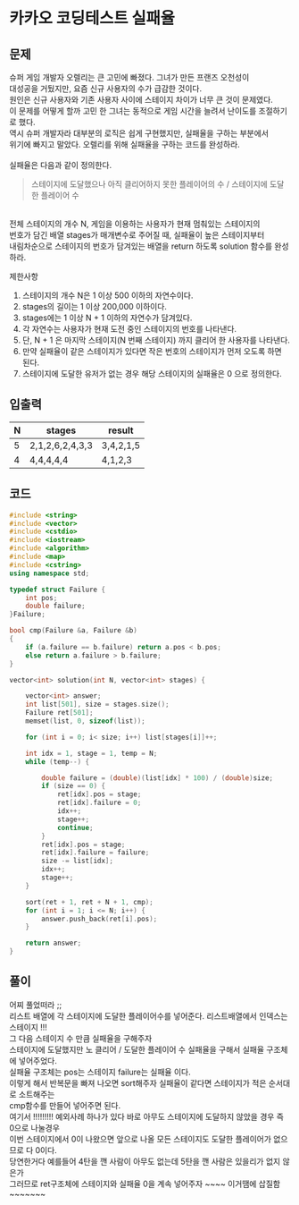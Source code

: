 # 카카오 코딩테스트 실패율

## 문제
슈퍼 게임 개발자 오렐리는 큰 고민에 빠졌다. 그녀가 만든 프랜즈 오천성이</br>
대성공을 거뒀지만, 요즘 신규 사용자의 수가 급감한 것이다. </br>
원인은 신규 사용자와 기존 사용자 사이에 스테이지 차이가 너무 큰 것이 문제였다.</br>
이 문제를 어떻게 할까 고민 한 그녀는 동적으로 게임 시간을 늘려서 난이도를 조절하기로 했다. </br>
역시 슈퍼 개발자라 대부분의 로직은 쉽게 구현했지만, 실패율을 구하는 부분에서</br>
위기에 빠지고 말았다. 오렐리를 위해 실패율을 구하는 코드를 완성하라.</br>
</br>
실패율은 다음과 같이 정의한다.</br>
> 스테이지에 도달했으나 아직 클리어하지 못한 플레이어의 수 / 스테이지에 도달한 플레이어 수
</br>
전체 스테이지의 개수 N, 게임을 이용하는 사용자가 현재 멈춰있는 스테이지의 </br>
번호가 담긴 배열 stages가 매개변수로 주어질 때, 실패율이 높은 스테이지부터 </br>
내림차순으로 스테이지의 번호가 담겨있는 배열을 return 하도록 solution 함수를 완성하라.</br>

제한사항</br>
1. 스테이지의 개수 N은 1 이상 500 이하의 자연수이다.
2. stages의 길이는 1 이상 200,000 이하이다.
3. stages에는 1 이상 N + 1 이하의 자연수가 담겨있다.
4. 각 자연수는 사용자가 현재 도전 중인 스테이지의 번호를 나타낸다.
5. 단, N + 1 은 마지막 스테이지(N 번째 스테이지) 까지 클리어 한 사용자를 나타낸다.
6. 만약 실패율이 같은 스테이지가 있다면 작은 번호의 스테이지가 먼저 오도록 하면 된다.
7. 스테이지에 도달한 유저가 없는 경우 해당 스테이지의 실패율은 0 으로 정의한다.

## 입출력

| N | stages | result |
|---|---|---|
| 5 | 2,1,2,6,2,4,3,3 | 3,4,2,1,5 |
| 4 | 4,4,4,4,4 | 4,1,2,3 |

## 코드
```c++
#include <string>
#include <vector>
#include <cstdio>
#include <iostream>
#include <algorithm>
#include <map>
#include <cstring>
using namespace std;

typedef struct Failure {
	int pos;
	double failure;
}Failure;

bool cmp(Failure &a, Failure &b)
{
	if (a.failure == b.failure) return a.pos < b.pos;
	else return a.failure > b.failure;
}

vector<int> solution(int N, vector<int> stages) {

	vector<int> answer;
	int list[501], size = stages.size();
	Failure ret[501];
	memset(list, 0, sizeof(list));

	for (int i = 0; i< size; i++) list[stages[i]]++;

	int idx = 1, stage = 1, temp = N;
	while (temp--) {

		double failure = (double)(list[idx] * 100) / (double)size;
		if (size == 0) {
			ret[idx].pos = stage;
			ret[idx].failure = 0;
			idx++;
			stage++;
			continue;
		}
		ret[idx].pos = stage;
		ret[idx].failure = failure;
		size -= list[idx];
		idx++;
		stage++;
	}

	sort(ret + 1, ret + N + 1, cmp);
	for (int i = 1; i <= N; i++) {
		answer.push_back(ret[i].pos);
	}

	return answer;
}
```

## 풀이
어찌 풀었떠라 ;; </br>
리스트 배열에 각 스테이지에 도달한 플레이어수를 넣어준다. 리스트배열에서 인덱스는 스테이지 !!!</br>
그 다음 스테이지 수 만큼 실패율을 구해주자 </br>
스테이지에 도달했지만 노 클리어 / 도달한 플레이어 수 실패율을 구해서 실패율 구조체에 넣어주었다.</br>
실패율 구조체는 pos는 스테이지 failure는 실패율 이다. </br>
이렇게 해서 반복문을 빠져 나오면 sort해주자 실패율이 같다면 스테이지가 적은 순서대로 소트해주는</br>
cmp함수를 만들어 넣어주면 된다. </br>
여기서 !!!!!!!!! 예외사례 하나가 있다 바로 아무도 스테이지에 도달하지 않았을 경우 즉 0으로 나눌경우</br>
이번 스테이지에서 0이 나왔으면 앞으로 나올 모든 스테이지도 도달한 플레이어가 없으므로 다 0이다.</br>
당연한거다 예를들어 4탄을 깬 사람이 아무도 없는데 5탄을 깬 사람은 있을리가 없지 않은가 </br>
그러므로 ret구조체에 스테이지와 실패율 0을 계속 넣어주자 ~~~~ 이거땜에 삽질함 ~~~~~~~ 

